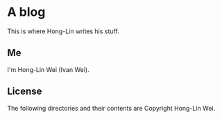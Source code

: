 # A blog

This is where Hong-Lin writes his stuff.

## Me

I'm Hong-Lin Wei (Ivan Wei).

## License

The following directories and their contents are Copyright Hong-Lin Wei.
